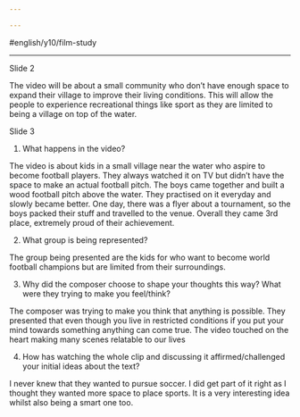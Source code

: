 ```yaml
---

---
```

#english/y10/film-study

---

Slide 2 

The video will be about a small community who don’t have enough space to expand their village to improve their living conditions. This will allow the people to experience recreational things like sport as they are limited to being a village on top of the water. 

  

Slide 3 

1. What happens in the video? 
    

The video is about kids in a small village near the water who aspire to become football players. They always watched it on TV but didn’t have the space to make an actual football pitch. The boys came together and built a wood football pitch above the water. They practised on it everyday and slowly became better. One day, there was a flyer about a tournament, so the boys packed their stuff and travelled to the venue. Overall they came 3rd place, extremely proud of their achievement. 

2. What group is being represented?
    

The group being presented are the kids for who want to become world football champions but are limited from their surroundings.

3. Why did the composer choose to shape your thoughts this way? What were they trying to make you feel/think? 
    

The composer was trying to make you think that anything is possible. They presented that even though you live in restricted conditions if you put your mind towards something anything can come true. The video touched on the heart making many scenes relatable to our lives 

4. How has watching the whole clip and discussing it affirmed/challenged your initial ideas about the text?
    

I never knew that they wanted to pursue soccer. I did get part of it right as I thought they wanted more space to place sports. It is a very interesting idea whilst also being a smart one too.